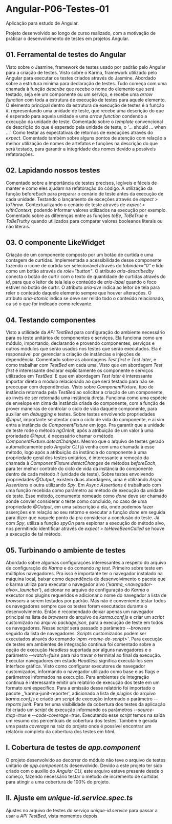 # Angular-P06-Testes-01

Aplicação para estudo de Angular.

Projeto desenvolvido ao longo de curso realizado, com a motivação de práticar o desenvolvimento de testes em projetos Angular.

## 01. Ferramental de testes do Angular

Visto sobre o Jasmine, framework de testes usado por padrão pelo Angular para a criação de testes.
Visto sobre o Karma, framework utilizado pelo Angular para executar os testes criados através do Jasmine.
Abordado sobre a estrutura mínima para declaração de testes. Tudo começa com uma chamada à função _describe_ que recebe o nome do elemento que será testado, seja ele um componente ou um serviço, e recebe uma _arrow function_ com toda a estrutura de execução de testes para aquele elemento. O elemento principal dentro da estrutura de execução de testes é a função _it_, representando uma unidade de teste, que recebe uma descrição do que é esperado para aquela unidade e uma _arrow function_ condendo a execução da unidade de teste. Comentado sobre o _template_ convencional de descrição do que é esperado pela unidade de teste, o '... should ... when ...'.
Como testar as expectativas de retornos de execuções através do _expect_.
Comentado também sobre alguns pontos de atenção com relação a melhor utilização de nomes de artefatos e funções na descrição do que será testado, para garantir a integridade dos nomes devido a possíveis refatorações.  

## 02. Lapidando nossos testes

Comentado sobre a importância de testes precisos, legíveis e fáceis de manter e como eles ajudam na refatoração do código.
A utilização da função beforeEach para preparar o cenário de teste antes da execução de cada unidade.
Testando o lançamento de exceções através de _expect > toThrow_.
Contextualizando o cenário de teste através de _expect > withContext_, podendo informar valores utilizados na execução por exemplo.
Comentado sobre as diferenças entre as funções _toBe_, _ToBeTrue_ e _ToBeTruthy_ quando utilizados para comparar valores booleanos literais ou não literais.

## 03. O componente LikeWidget

Criação de um componente composto por um botão de curtida e uma contagem de curtidas.
Implementada a acessibilidade desse componente fazendo o ícone de curtida ser selecionável através do _tabindex="0"_ e lido como um botão através de _role="button"_. O atributo _aria-describedby_ conecta o botão de curtir com o texto de quantidade de curtidas através do _id_, para que o leitor de tela leia o conteúdo de _aria-label_ quando o foco estiver no botão de curtir. O atributo _aria-live_ indica ao leitor de tela para reler o conteúdo daquele elemento sempre que houver alterações. O atributo _aria-atomic_ indica se deve ser relido todo o conteúdo relacionado, ou só o que for indicado como relevante.

## 04. Testando componentes

Visto a utilidade da _API TestBed_ para configuração do ambiente necessário para os teste unitários de componentes e serviços. Ela funciona como um módulo, importando, declarando e provendo componentes, serviços e outros módulos que serão usados nos testes que serão executados. Ela é responsável por gerenciar a criação de instâncias e injeções de dependência.
Comentado sobre as abordagens _Test first_ e _Test later_, e como trabalhar com _TestBed_ em cada uma. Visto que em abordagem _Test first_ é interessante declarar explicitamente os componente e serviços utilizados em _TestBed_. E que em abordagem _Test later_ é interessante importar direto o módulo relacionado ao que será testado para não se preocupar com dependências.
Visto sobre _ComponentFixture_, tipo de instância retornada pela _TestBed_ ao solicitar a criação de um componente, ao invés de ser retornada uma instância direta. Funciona como uma espécie de envelope em cima da instância criada do componente, com a função de prover maneiras de controlar o ciclo de vida daquele componente, para auxiliar em _debugging_ e testes.
Sobre testes envolvendo propriedades _@Input_, importante se atentar com o ciclo de vida do componente, e aí sim entra a instância de _ComponentFixture_ em jogo. Pra garantir que a unidade de teste rode o método _ngOnInit_, após a atribuição de um valor à uma proriedade _@Input_, é necessário chamar o método _ComponentFixture.detectChanges_. Mesmo que o arquivo de testes gerado automaticamente pelo _Angular CLI_ já venha com uma chamada à esse método, logo após a atribuição da instância do componente à uma propriedade geral dos testes unitários, é interessante a remoção da chamada à _ComponentFixture.detectChanges_ de métodos _beforeEach_, para ter melhor controle do ciclo de vida da instância do componente dentro de cada método _it_ (unidade de teste).
Sobre testes envolvendo propriedades _@Output_, existem duas abordagens, uma é utilizando _Async Assertions_ e outra utilizando _Spy_. Em _Async Assertions_ é trabalhado com uma função recebida como parâmetro ao método de execução da unidade de teste. Esse método, comumente nomeado como _done_ deve ser chamado aonde convier considerar o teste como concluído, no caso de uma propriedade _@Output_, em uma subscrição à ela, onde podemos fazer asserções em relação ao seu retorno e executar a função _done_ em seguida para dizer que naquele ponto da pra considerar a conclusão do teste. Já com _Spy_, utiliza a função _spyOn_ para espionar a execução do método alvo, nos permitindo identificar através de _expect > toHaveBeenCalled_ se houve a execução de tal método.

## 05. Turbinando o ambiente de testes

Abordado sobre algumas configurações interessantes a respeito do arquivo de configuração do _Karma_ e do comando _ng test_.
Primeiro sobre teste em múltiplos navegadores. Pra isso é importante ter o navegador instalado na máquina local, baixar como dependência de desenvolvimento o pacote que o karma utiliza para executar o navegador alvo (_'karma\_\<navegador-alvo>\_launcher'_), adicionar no arquivo de configuração do _Karma_ o executor nos plugins requeridos e adicionar o nome do navegador a lista de _browsers_ à serem testados por padrão.
Mas não é conveniente testar todos os navegadores sempre que os testes forem executados durante o desenvolvimento. Então é recomendado deixar apenas um navegador principal na lista de _browsers_ do arquivo de _karma.conf.js_ e criar um _script_ customizado no arquivo _package.json_, para a execução de teste em todos os navegadores. Nesse _script_ será passado o parâmetro _-\-browsers_ seguido da lista de navegadores. _Scripts_ customizados podem ser executados através do comando _'npm \<nome-do-script>'_. 
Para execução de testes em ambientes de integração continua foi comentado sobre a opção de execução _Headless_ suportada por alguns navegadores e o parâmetro _-\-watch=false_ para não travar o terminal ao final da execução. Executar navegadores em estado _Headless_ significa executá-los sem interface gráfica.
Visto como configurar executores de navegador customizados, informando o navegador utilizado como base e as flags e parâmetros informados na execução.
Para ambientes de integração continua é interessante emitir um relatório de execução dos teste em um formato _xml_ específico. Para a emissão desse relatório foi importado o pacote _'karma-junit-reporter', adicionado a lista de _plugins_ do arquivo _karma.conf.js_ e criado um _script_ de execução informado o parâmetro _-\-reports junit_.
Para ter uma visibilidade da cobertura dos testes da aplicação foi criado um _script_ de execução informando os parâmetros _-\-source-map=true_ e _-\-code-coverage=true_. Executando esse _script_ temos na saída um resumo dos percentuais de cobertura dos testes. Também é gerada uma pasta _coverage_ na raiz do projeto onde é possível encontrar um relatório completo da cobertura dos testes em _html_.

## I. Cobertura de testes de _app.component_

O projeto desenvolvido ao decorrer do módulo não teve o arquivo de testes unitário de _app.component.ts_ desenvolvido. Devido a este projeto ter sido criado com o auxilio do _Angular CLI_, este arquivo esteve presente desde o começo, fazendo necessário testar o método de incremento de curtidas para atingir a uma cobertura de 100% do projeto.

## II. Ajuste em _unique-id.service.spec.ts_

Ajustes no arquivo de testes do serviço _unique-id.service_ para passar a usar a _API TestBed_, vista momentos depois.
